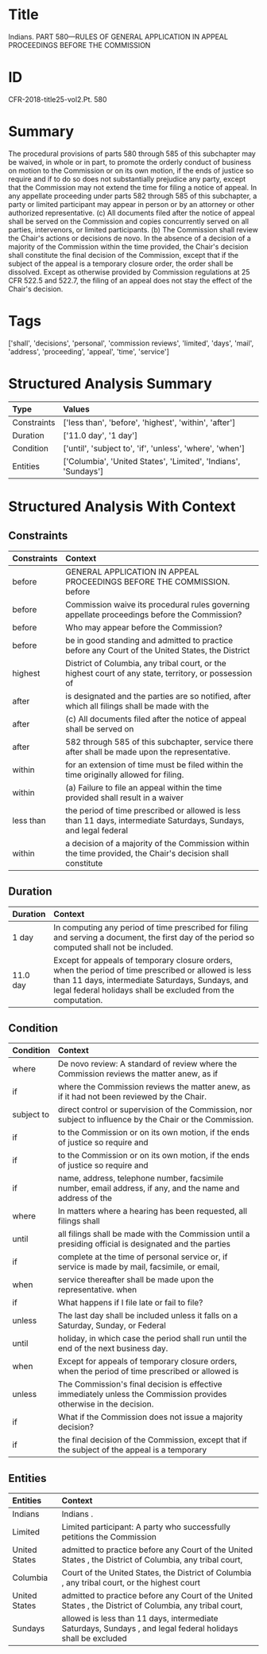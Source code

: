 # Title

 Indians. PART 580—RULES OF GENERAL APPLICATION IN APPEAL PROCEEDINGS BEFORE THE COMMISSION


# ID

 CFR-2018-title25-vol2.Pt. 580


# Summary

The procedural provisions of parts 580 through 585 of this subchapter may be waived, in whole or in part, to promote the orderly conduct of business on motion to the Commission or on its own motion, if the ends of justice so require and if to do so does not substantially prejudice any party, except that the Commission may not extend the time for filing a notice of appeal.
In any appellate proceeding under parts 582 through 585 of this subchapter, a party or limited participant may appear in person or by an attorney or other authorized representative.
(c) All documents filed after the notice of appeal shall be served on the Commission and copies concurrently served on all parties, intervenors, or limited participants.
(b) The Commission shall review the Chair's actions or decisions de novo.
In the absence of a decision of a majority of the Commission within the time provided, the Chair's decision shall constitute the final decision of the Commission, except that if the subject of the appeal is a temporary closure order, the order shall be dissolved.
Except as otherwise provided by Commission regulations at 25 CFR 522.5 and 522.7, the filing of an appeal does not stay the effect of the Chair's decision.


# Tags

['shall', 'decisions', 'personal', 'commission reviews', 'limited', 'days', 'mail', 'address', 'proceeding', 'appeal', 'time', 'service']


# Structured Analysis Summary

| Type        | Values                                                         |
|:------------|:---------------------------------------------------------------|
| Constraints | ['less than', 'before', 'highest', 'within', 'after']          |
| Duration    | ['11.0 day', '1 day']                                          |
| Condition   | ['until', 'subject to', 'if', 'unless', 'where', 'when']       |
| Entities    | ['Columbia', 'United States', 'Limited', 'Indians', 'Sundays'] |


# Structured Analysis With Context

 


## Constraints

| Constraints   | Context                                                                                                           |
|:--------------|:------------------------------------------------------------------------------------------------------------------|
| before        | GENERAL APPLICATION IN APPEAL PROCEEDINGS BEFORE THE COMMISSION. before                                           |
| before        | Commission waive its procedural rules governing appellate proceedings before  the Commission?                     |
| before        | Who may appear  before  the Commission?                                                                           |
| before        | be in good standing and admitted to practice before any Court of the United States, the District                  |
| highest       | District of Columbia, any tribal court, or the highest court of any state, territory, or possession of            |
| after         | is designated and the parties are so notified, after which all filings shall be made with the                     |
| after         | (c) All documents filed  after the notice of appeal shall be served on                                            |
| after         | 582 through 585 of this subchapter, service there after  shall be made upon the representative.                   |
| within        | for an extension of time must be filed within  the time originally allowed for filing.                            |
| within        | (a) Failure to file an appeal  within the time provided shall result in a waiver                                  |
| less than     | the period of time prescribed or allowed is less than 11 days, intermediate Saturdays, Sundays, and legal federal |
| within        | a decision of a majority of the Commission within the time provided, the Chair's decision shall constitute        |


## Duration

| Duration   | Context                                                                                                                                                                                                                 |
|:-----------|:------------------------------------------------------------------------------------------------------------------------------------------------------------------------------------------------------------------------|
| 1 day      | In computing any period of time prescribed for filing and serving a document, the first day of the period so computed shall not be included.                                                                            |
| 11.0 day   | Except for appeals of temporary closure orders, when the period of time prescribed or allowed is less than 11 days, intermediate Saturdays, Sundays, and legal federal holidays shall be excluded from the computation. |


## Condition

| Condition   | Context                                                                                                              |
|:------------|:---------------------------------------------------------------------------------------------------------------------|
| where       | De novo review: A standard of review  where the Commission reviews the matter anew, as if                            |
| if          | where the Commission reviews the matter anew, as if  it had not been reviewed by the Chair.                          |
| subject to  | direct control or supervision of the Commission, nor subject to  influence by the Chair or the Commission.           |
| if          | to the Commission or on its own motion, if  the ends of justice so require and                                       |
| if          | to the Commission or on its own motion, if  the ends of justice so require and                                       |
| if          | name, address, telephone number, facsimile number, email address, if any, and the name and address of the            |
| where       | In matters  where a hearing has been requested, all filings shall                                                    |
| until       | all filings shall be made with the Commission until a presiding official is designated and the parties               |
| if          | complete at the time of personal service or, if service is made by mail, facsimile, or email,                        |
| when        | service thereafter shall be made upon the representative. when                                                       |
| if          | What happens  if  I file late or fail to file?                                                                       |
| unless      | The last day shall be included  unless it falls on a Saturday, Sunday, or Federal                                    |
| until       | holiday, in which case the period shall run until  the end of the next business day.                                 |
| when        | Except for appeals of temporary closure orders,  when the period of time prescribed or allowed is                    |
| unless      | The Commission's final decision is effective immediately  unless  the Commission provides otherwise in the decision. |
| if          | What  if  the Commission does not issue a majority decision?                                                         |
| if          | the final decision of the Commission, except that if the subject of the appeal is a temporary                        |


## Entities

| Entities      | Context                                                                                                      |
|:--------------|:-------------------------------------------------------------------------------------------------------------|
| Indians       | Indians .                                                                                                    |
| Limited       | Limited participant: A party who successfully petitions the Commission                                       |
| United States | admitted to practice before any Court of the United States , the District of Columbia, any tribal court,     |
| Columbia      | Court of the United States, the District of Columbia , any tribal court, or the highest court                |
| United States | admitted to practice before any Court of the United States , the District of Columbia, any tribal court,     |
| Sundays       | allowed is less than 11 days, intermediate Saturdays, Sundays , and legal federal holidays shall be excluded |


